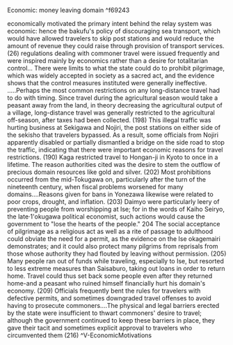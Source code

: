 Economic: money leaving domain ^f69243

economically motivated
	the primary intent behind the relay system was economic: hence the bakufu's policy of discouraging sea transport, which would have allowed travelers to skip post stations and would reduce the amount of revenue they could raise through provision of transport services. (26)
	regulations dealing with commoner travel were issued frequently and were inspired mainly by economics rather than a desire for totalitarian control…  There were limits to what the state could do to prohibit pilgrimage, which was widely accepted in society as a sacred act, and the evidence shows that the control measures instituted were generally ineffective. .....Perhaps the most common restrictions on any long-distance travel had to do with timing. Since travel during the agricultural season would take a peasant away from the land, in theory decreasing the agricultural output of a village, long-distance travel was generally restricted to the agricultural off-season, after taxes had been collected. (198)
	This illegal traffic was hurting business at Sekigawa and Nojiri, the post stations on either side of the sekisho that travelers bypassed. As a result, some officials from Nojiri apparently disabled or partially dismantled a bridge on the side road to stop the traffic, indicating that there were important economic reasons for travel restrictions.   (190)
	Kaga restricted travel to Hongan-ji in Kyoto to once in a lifetime. The reason authorities cited was the desire to stem the outflow of precious domain resources like gold and silver. (202)
	Most prohibitions occurred from the mid-Tokugawa on, particularly after the turn of the nineteenth century, when fiscal problems worsened for many domains….Reasons given for bans in Yonezawa likewise were related to poor crops, drought, and inflation. (203)
	Daimyo were particularly leery of preventing people from worshipping at Ise; for in the words of Kaiho Seiryo, the late·1'okugawa political economist, such actions would cause the government to "lose the hearts of the people." 204
	The social acceptance of pilgrimage as a religious act as well as a rite of passage to adulthood could obviate the need for a permit, as the evidence on the Ise okagemairi demonstrates; and it could also protect many pilgrims from reprisals from those whose authority they had flouted by leaving without permission. (205)
	Many people ran out of funds while traveling, especially to Ise, but resorted to less extreme measures than Saisaburo, taking out loans in order to return home. Travel could thus set back some people even after they returned home-and a peasant who ruined himself
	financially hurt his domain's economy. (209)
	Officials frequently bent the rules for travelers with defective permits, and sometimes downgraded travel offenses to avoid having to prosecute commoners….The physical and legal barriers erected by the state were insufficient to thwart commoners' desire to travel; although the government continued to keep these barriers in place, they gave their tacit and sometimes explicit approval to travelers who circumvented them (216) ^V-EconomicMotivations